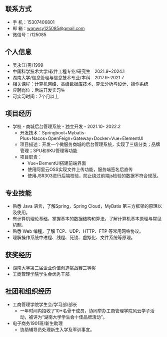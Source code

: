 ## 联系方式

* 手 机：15307406801 
* 邮 箱：wanwsy125085@gmail.com    
* 微信号：i125085

## 个人信息
* 吴永江/男/1999     
* 中国科学技术大学/软件工程专业/研究生&emsp;2021.9~2024.1          
* 湖南大学/信息管理与信息技术专业/本科&emsp;2017.9~2021.7 
* 相关课程：计算机网络、高级数据库技术、算法分析与设计、操作系统
* 应聘岗位：后端开发实习生
* 可实习时间：7个月以上

## 项目经历

* 学校 - 商城后台管理系统 - 独立开发 - 2021.10- 2022.2 
    * 开发技术：Springboot+Mybatis-Plus+Nacos+OpenFeign+Gateway+Docker+Vue+ElementUI
    * 项目描述：开发一个微服务商城的后台管理系统，实现了三级分类；品牌管理；SPU和SKU管理等功能
    * 项目职责：
        * Vue+ElementUI搭建前端界面
        * 使用阿里云OSS实现文件上传功能，服务端签名后直传
        * 使用JSR303进行后端校验，防止绕过前端js检验的数据不符合规范。

## 专业技能

* 熟悉 Java 语言，了解Spring，Spring Cloud，MyBatis 第三方框架的原理以及使用。
* 有计算机理论基础，掌握基本的数据结构和算法，了解计算机基本原理与常见机制。
* 熟悉 Web 编程，了解 TCP、UDP、HTTP、FTP 等常用网络协议。
* 理解操作系统中进程、线程、死锁、虚拟化、文件系统等原理。

## 获奖经历
* 湖南大学第二届企业价值创造挑战赛三等奖
* 工商管理学院学生会优秀干部

## 社团和组织经历
* 工商管理学院学生会/学习部/部长
    * 一年时间内招收了10+名骨干成员，协同举办工商管理学院风云学子活动，被评为“湖南大学学生会十佳品牌活动”。
* 电子商务1901班/新生助理
    * 协助辅导员处理新生入学及军训事宜。

